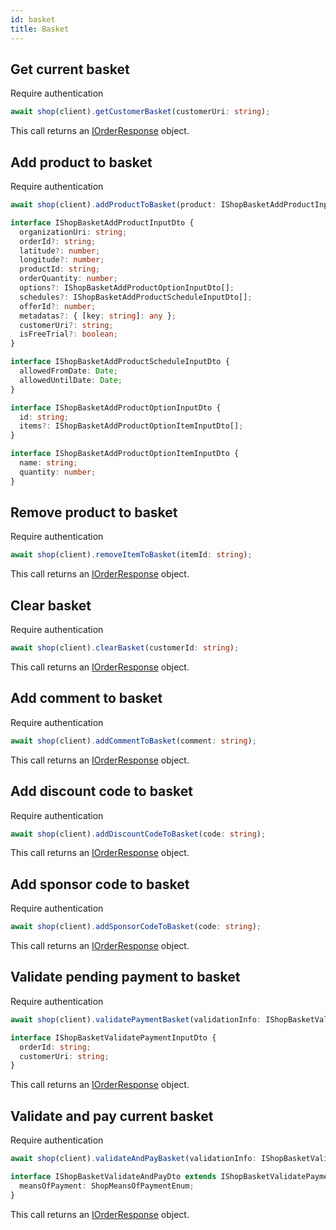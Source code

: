 ```yaml
---
id: basket
title: Basket
---
```


## Get current basket

<span class="badge badge--warning">Require authentication</span>

```ts
await shop(client).getCustomerBasket(customerUri: string);
```

This call returns an [IOrderResponse](../shop-types#iorderresponse) object.

## Add product to basket

<span class="badge badge--warning">Require authentication</span>

```ts
await shop(client).addProductToBasket(product: IShopBasketAddProductInputDto);
```

```ts
interface IShopBasketAddProductInputDto {
  organizationUri: string;
  orderId?: string;
  latitude?: number;
  longitude?: number;
  productId: string;
  orderQuantity: number;
  options?: IShopBasketAddProductOptionInputDto[];
  schedules?: IShopBasketAddProductScheduleInputDto[];
  offerId?: number;
  metadatas?: { [key: string]: any };
  customerUri?: string;
  isFreeTrial?: boolean;
}

interface IShopBasketAddProductScheduleInputDto {
  allowedFromDate: Date;
  allowedUntilDate: Date;
}

interface IShopBasketAddProductOptionInputDto {
  id: string;
  items?: IShopBasketAddProductOptionItemInputDto[];
}

interface IShopBasketAddProductOptionItemInputDto {
  name: string;
  quantity: number;
}
```

## Remove product to basket

<span class="badge badge--warning">Require authentication</span>

```ts
await shop(client).removeItemToBasket(itemId: string);
```

This call returns an [IOrderResponse](../shop-types#iorderresponse) object.

## Clear basket

<span class="badge badge--warning">Require authentication</span>

```ts
await shop(client).clearBasket(customerId: string);
```

This call returns an [IOrderResponse](../shop-types#iorderresponse) object.

## Add comment to basket

<span class="badge badge--warning">Require authentication</span>

```ts
await shop(client).addCommentToBasket(comment: string);
```

This call returns an [IOrderResponse](../shop-types#iorderresponse) object.

## Add discount code to basket

<span class="badge badge--warning">Require authentication</span>

```ts
await shop(client).addDiscountCodeToBasket(code: string);
```

This call returns an [IOrderResponse](../shop-types#iorderresponse) object.

## Add sponsor code to basket

<span class="badge badge--warning">Require authentication</span>

```ts
await shop(client).addSponsorCodeToBasket(code: string);
```

This call returns an [IOrderResponse](../shop-types#iorderresponse) object.

## Validate pending payment to basket

<span class="badge badge--warning">Require authentication</span>

```ts
await shop(client).validatePaymentBasket(validationInfo: IShopBasketValidatePaymentInputDto);
```

```ts
interface IShopBasketValidatePaymentInputDto {
  orderId: string;
  customerUri: string;
}
```

This call returns an [IOrderResponse](../shop-types#iorderresponse) object.

## Validate and pay current basket

<span class="badge badge--warning">Require authentication</span>

```ts
await shop(client).validateAndPayBasket(validationInfo: IShopBasketValidateAndPayDto);
```

```ts
interface IShopBasketValidateAndPayDto extends IShopBasketValidatePaymentInputDto {
  meansOfPayment: ShopMeansOfPaymentEnum;
}
```

This call returns an [IOrderResponse](../shop-types#iorderresponse) object.
